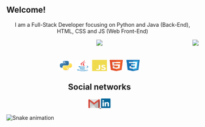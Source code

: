 ## Welcome!

<div align="center">
  <p>I am a Full-Stack Developer focusing on Python and Java (Back-End), HTML, CSS and JS (Web Front-End)</p>
 <img  height="180em" src="https://github-readme-stats.vercel.app/api?username=feabreulima&show_icons=true&theme=great-gatsby&include_all_commits=true&count_private=true"/>
  <img align="right" height="180em" src="https://github-readme-stats.vercel.app/api/top-langs/?username=feabreulima&layout=compact&langs_count=16&theme=great-gatsby"/>
</div>
<br>

<div  align="center"> 
  <div style="display: inline_block"><br>
    <img align="center" height="30" width="40" alt="python" src="https://raw.githubusercontent.com/devicons/devicon/master/icons/python/python-original.svg">
    <img align="center" height="30" width="40" alt="python" src="https://raw.githubusercontent.com/devicons/devicon/master/icons/java/java-original.svg">
    <img align="center" height="30" width="40" alt="js-icon"  src="https://raw.githubusercontent.com/devicons/devicon/master/icons/javascript/javascript-plain.svg">
    <img align="center" height="30" width="40" alt="html-icon" src="https://raw.githubusercontent.com/devicons/devicon/master/icons/html5/html5-original.svg">
    <img align="center" height="30" width="40" alt="css-icon" src="https://raw.githubusercontent.com/devicons/devicon/master/icons/css3/css3-original.svg">
   </div>
  
  <h2 align="center">Social networks</h2>
    <a href = "mailto: felipeabreu3731@gmail.com">
      <img width="30" src="gmail.svg">
    </a>
    <a href = "https://www.linkedin.com/in/felipe-abreu-14b24b260/">
      <img width="25" src="linkedin.svg">
    </a>
</div>
  
![Snake animation](https://github.com/feabreulima/feabreulima/blob/output/github-contribution-grid-snake.svg)
